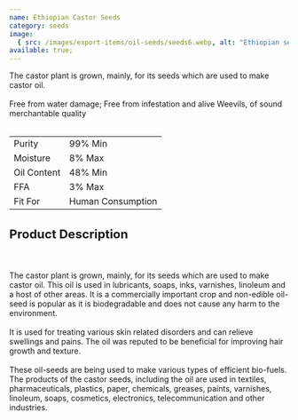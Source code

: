 ```yaml
---
name: Ethiopian Castor Seeds
category: seeds
image:
  { src: /images/export-items/oil-seeds/seeds6.webp, alt: "Ethiopian seeds" }
available: true;
---
```


<div class="description-brief">
  <p>
The castor plant is grown, mainly, for its seeds which are used to make castor oil.<br><br>
Free from water damage; Free from infestation and alive Weevils, of sound merchantable quality
<br><br>
<table class="data-table">
<tr>
<td>Purity</td>
<td>99% Min</td>
</tr>
<tr>
<td>Moisture</td>
<td>8% Max</td>
</tr>
<tr>
<td>Oil Content</td>
<td>48% Min</td>
</tr>
<tr>
<td>FFA</td>
<td>3% Max</td>
</tr>
<tr>
<td>Fit For</td>
<td>Human Consumption</td>
</tr>
</table>
  </p>
</div>

<div class="description-detail">
  <h3 class="fw-semi-bold-200" style="font-size: 22px">Product Description</h3>
  <br/>
  <p> 
The castor plant is grown, mainly, for its seeds which are used to make castor oil. This oil is used in lubricants, soaps, inks, varnishes, linoleum and a host of other areas. It is a commercially important crop and non-edible oil-seed is popular as it is biodegradable and does not cause any harm to the environment.
<br><br>
It is used for treating various skin related disorders and can relieve swellings and pains. The oil was reputed to be beneficial for improving hair growth and texture.
<br><br>
These oil-seeds are being used to make various types of efficient bio-fuels. The products of the castor seeds, including the oil are used in textiles, pharmaceuticals, plastics, paper, chemicals, greases, paints, varnishes, linoleum, soaps, cosmetics, electronics, telecommunication and other industries.

  </p>
</div>
